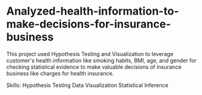 # Analyzed-health-information-to-make-decisions-for-insurance-business
This project used Hypothesis Testing and Visualization to leverage customer's health information like smoking habits, BMI, age, and gender for checking statistical evidence to make valuable decisions of insurance business like charges for health insurance.

Skills:
Hypothesis Testing
Data Visualization
Statistical Inference
